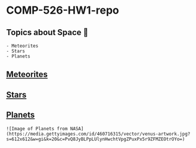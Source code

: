 # COMP-526-HW1-repo

## Topics about Space :telescope:
    - Meteorites
    - Stars
    - Planets


## [Meteorites](README.md)

## [Stars](README.md)

## [Planets](README.md)
    ![Image of Planets from NASA](https://media.gettyimages.com/id/460716315/vector/venus-artwork.jpg?s=612x612&w=gi&k=20&c=PvQ8JyBLPpLUlynHwchtVpgZPuxPx5r9ZFMZEOtrOYo=)
